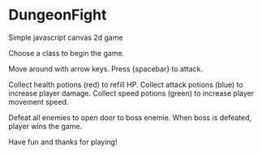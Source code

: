 # DungeonFight
Simple javascript canvas 2d game

Choose a class to begin the game.

Move around with arrow keys.
Press {spacebar} to attack.

Collect health potions (red) to refill HP.
Collect attack potions (blue) to increase player damage.
Collect speed potions (green) to increase player movement speed.

Defeat all enemies to open door to boss enemie.
When boss is defeated, player wins the game.

Have fun and thanks for playing!
